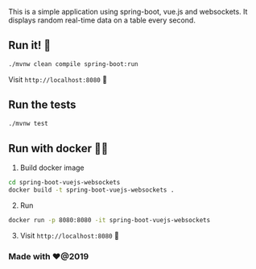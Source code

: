 

This is a simple application using spring-boot, vue.js and websockets.
It displays random real-time data on a table every second.
 

## Run it! 🏃
```sh
./mvnw clean compile spring-boot:run
```
Visit `http://localhost:8080` 🙏 

## Run the tests
```sh
./mvnw test
```



## Run with docker 🏃🐳
1. Build docker image

```sh
cd spring-boot-vuejs-websockets
docker build -t spring-boot-vuejs-websockets .
```
2. Run 

```sh
docker run -p 8080:8080 -it spring-boot-vuejs-websockets
```
3. Visit `http://localhost:8080` 🙏

### Made with ❤️@2019

